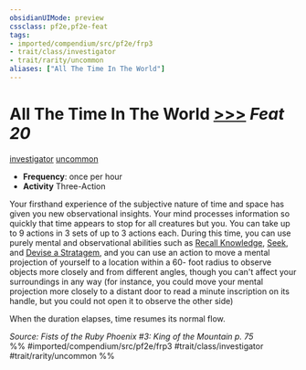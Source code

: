 ```yaml
---
obsidianUIMode: preview
cssclass: pf2e,pf2e-feat
tags:
- imported/compendium/src/pf2e/frp3
- trait/class/investigator
- trait/rarity/uncommon
aliases: ["All The Time In The World"]
---
```

# All The Time In The World  [>>>](chapter-9-playing-the-game.md#Actions "Three-Action") *Feat 20*  
[investigator](rules/traits/investigator-apg.md)  [uncommon](uncommon.md)  

- **Frequency**: once per hour
- **Activity** Three-Action

Your firsthand experience of the subjective nature of time and space has given you new observational insights. Your mind processes information so quickly that time appears to stop for all creatures but you. You can take up to 9 actions in 3 sets of up to 3 actions each. During this time, you can use purely mental and observational abilities such as [Recall Knowledge](recall-knowledge.md), [Seek](seek.md), and [Devise a Stratagem](devise-a-stratagem-apg.md), and you can use an action to move a mental projection of yourself to a location within a 60- foot radius to observe objects more closely and from different angles, though you can't affect your surroundings in any way (for instance, you could move your mental projection more closely to a distant door to read a minute inscription on its handle, but you could not open it to observe the other side)

When the duration elapses, time resumes its normal flow.

*Source: Fists of the Ruby Phoenix #3: King of the Mountain p. 75*  
%% #imported/compendium/src/pf2e/frp3 #trait/class/investigator #trait/rarity/uncommon %%